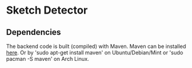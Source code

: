 # Sketch Detector

## Dependencies
The backend code is built (compiled) with Maven. Maven can be installed [here](https://maven.apache.org/download.cgi). Or by
'sudo apt-get install maven' on Ubuntu/Debian/Mint or 'sudo pacman -S maven' on Arch Linux.
